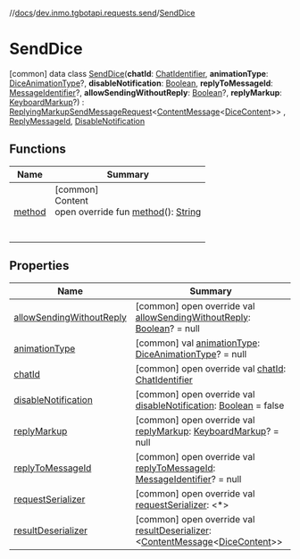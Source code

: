 //[docs](../../../index.md)/[dev.inmo.tgbotapi.requests.send](../index.md)/[SendDice](index.md)



# SendDice  
 [common] data class [SendDice](index.md)(**chatId**: [ChatIdentifier](../../dev.inmo.tgbotapi.types/-chat-identifier/index.md), **animationType**: [DiceAnimationType](../../dev.inmo.tgbotapi.types.dice/-dice-animation-type/index.md)?, **disableNotification**: [Boolean](https://kotlinlang.org/api/latest/jvm/stdlib/kotlin/-boolean/index.html), **replyToMessageId**: [MessageIdentifier](../../dev.inmo.tgbotapi.types/index.md#%5Bdev.inmo.tgbotapi.types%2FMessageIdentifier%2F%2F%2FPointingToDeclaration%2F%5D%2FClasslikes%2F625018081)?, **allowSendingWithoutReply**: [Boolean](https://kotlinlang.org/api/latest/jvm/stdlib/kotlin/-boolean/index.html)?, **replyMarkup**: [KeyboardMarkup](../../dev.inmo.tgbotapi.types.buttons/-keyboard-markup/index.md)?) : [ReplyingMarkupSendMessageRequest](../../dev.inmo.tgbotapi.requests.send.abstracts/-replying-markup-send-message-request/index.md)<[ContentMessage](../../dev.inmo.tgbotapi.types.message.abstracts/-content-message/index.md)<[DiceContent](../../dev.inmo.tgbotapi.types.message.content/-dice-content/index.md)>> , [ReplyMessageId](../../dev.inmo.tgbotapi.CommonAbstracts.types/-reply-message-id/index.md), [DisableNotification](../../dev.inmo.tgbotapi.CommonAbstracts.types/-disable-notification/index.md)   


## Functions  
  
|  Name |  Summary | 
|---|---|
| <a name="dev.inmo.tgbotapi.requests.send/SendDice/method/#/PointingToDeclaration/"></a>[method](method.md)| <a name="dev.inmo.tgbotapi.requests.send/SendDice/method/#/PointingToDeclaration/"></a>[common]  <br>Content  <br>open override fun [method](method.md)(): [String](https://kotlinlang.org/api/latest/jvm/stdlib/kotlin/-string/index.html)  <br><br><br>|


## Properties  
  
|  Name |  Summary | 
|---|---|
| <a name="dev.inmo.tgbotapi.requests.send/SendDice/allowSendingWithoutReply/#/PointingToDeclaration/"></a>[allowSendingWithoutReply](allow-sending-without-reply.md)| <a name="dev.inmo.tgbotapi.requests.send/SendDice/allowSendingWithoutReply/#/PointingToDeclaration/"></a> [common] open override val [allowSendingWithoutReply](allow-sending-without-reply.md): [Boolean](https://kotlinlang.org/api/latest/jvm/stdlib/kotlin/-boolean/index.html)? = null   <br>|
| <a name="dev.inmo.tgbotapi.requests.send/SendDice/animationType/#/PointingToDeclaration/"></a>[animationType](animation-type.md)| <a name="dev.inmo.tgbotapi.requests.send/SendDice/animationType/#/PointingToDeclaration/"></a> [common] val [animationType](animation-type.md): [DiceAnimationType](../../dev.inmo.tgbotapi.types.dice/-dice-animation-type/index.md)? = null   <br>|
| <a name="dev.inmo.tgbotapi.requests.send/SendDice/chatId/#/PointingToDeclaration/"></a>[chatId](chat-id.md)| <a name="dev.inmo.tgbotapi.requests.send/SendDice/chatId/#/PointingToDeclaration/"></a> [common] open override val [chatId](chat-id.md): [ChatIdentifier](../../dev.inmo.tgbotapi.types/-chat-identifier/index.md)   <br>|
| <a name="dev.inmo.tgbotapi.requests.send/SendDice/disableNotification/#/PointingToDeclaration/"></a>[disableNotification](disable-notification.md)| <a name="dev.inmo.tgbotapi.requests.send/SendDice/disableNotification/#/PointingToDeclaration/"></a> [common] open override val [disableNotification](disable-notification.md): [Boolean](https://kotlinlang.org/api/latest/jvm/stdlib/kotlin/-boolean/index.html) = false   <br>|
| <a name="dev.inmo.tgbotapi.requests.send/SendDice/replyMarkup/#/PointingToDeclaration/"></a>[replyMarkup](reply-markup.md)| <a name="dev.inmo.tgbotapi.requests.send/SendDice/replyMarkup/#/PointingToDeclaration/"></a> [common] open override val [replyMarkup](reply-markup.md): [KeyboardMarkup](../../dev.inmo.tgbotapi.types.buttons/-keyboard-markup/index.md)? = null   <br>|
| <a name="dev.inmo.tgbotapi.requests.send/SendDice/replyToMessageId/#/PointingToDeclaration/"></a>[replyToMessageId](reply-to-message-id.md)| <a name="dev.inmo.tgbotapi.requests.send/SendDice/replyToMessageId/#/PointingToDeclaration/"></a> [common] open override val [replyToMessageId](reply-to-message-id.md): [MessageIdentifier](../../dev.inmo.tgbotapi.types/index.md#%5Bdev.inmo.tgbotapi.types%2FMessageIdentifier%2F%2F%2FPointingToDeclaration%2F%5D%2FClasslikes%2F625018081)? = null   <br>|
| <a name="dev.inmo.tgbotapi.requests.send/SendDice/requestSerializer/#/PointingToDeclaration/"></a>[requestSerializer](request-serializer.md)| <a name="dev.inmo.tgbotapi.requests.send/SendDice/requestSerializer/#/PointingToDeclaration/"></a> [common] open override val [requestSerializer](request-serializer.md): <*>   <br>|
| <a name="dev.inmo.tgbotapi.requests.send/SendDice/resultDeserializer/#/PointingToDeclaration/"></a>[resultDeserializer](result-deserializer.md)| <a name="dev.inmo.tgbotapi.requests.send/SendDice/resultDeserializer/#/PointingToDeclaration/"></a> [common] open override val [resultDeserializer](result-deserializer.md): <[ContentMessage](../../dev.inmo.tgbotapi.types.message.abstracts/-content-message/index.md)<[DiceContent](../../dev.inmo.tgbotapi.types.message.content/-dice-content/index.md)>>   <br>|

